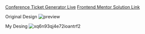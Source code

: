 [Conference Ticket Generator Live](https://ulasdenizalkisx.github.io/Conference-Ticket-Generator/)
[Frontend Mentor Solution Link](https://www.frontendmentor.io/solutions/conference-ticket-generator-solution-XzCAehAL2D)

Original Design
![preview](https://github.com/user-attachments/assets/f2bb4eb6-998a-4b05-b682-cacf1f366cb3)

My Desing
![xq6n93qj4e72ioantrf2](https://github.com/user-attachments/assets/473cc1b0-d655-4e93-9781-5de02095c43f)
